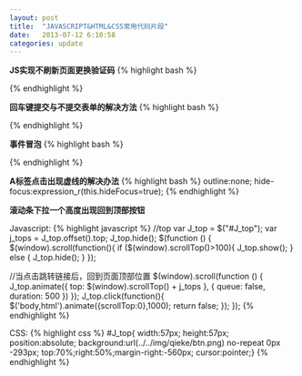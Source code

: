 ```yaml
---
layout: post
title:  "JAVASCRIPT&HTML&CSS常用代码片段"
date:   2013-07-12 6:10:58
categories: update
---
```


<b>JS实现不刷新页面更换验证码</b>
{% highlight bash %}
<script language="JavaScript">
function reloadcode(){
var changeCode=document.getElementById("id");
changeCode.setAttribute("src","images/chknumber.js?"+Math.random());
//这里必须加入随机数，道理很简单，地址相同不会重新加载，有了随机参数，但是不影响验证码的生成
}
</script>
{% endhighlight %}

<b>回车键提交与不提交表单的解决方法</b>
{% highlight bash %}
<script language="JavaScript">
document.getElementsByTagName('form')[0].onkeydown = function(e){
    var e = e || event;
    var keyNum = e.which || e.keyCode;
    return keyNum==13 ? false : true;
};
</script>
{% endhighlight %}

<b>事件冒泡</b>
{% highlight bash %}
<script type="text/javascript">
var myDiv = $(".n-city-list");
$(function () {
$(".n-city-select").click(function (event) {
   if(null != myDiv){
$(myDiv).hide();
}
$(this).next().show();//调用显示DIV方法
$(document).one("click", function () {//对document绑定一个影藏Div方法
$(myDiv).hide();
});
event.stopPropagation();//阻止事件向上冒泡
});
$(myDiv).click(function (event) {
event.stopPropagation();//阻止事件向上冒泡
});
});
</script>
{% endhighlight %}

<b>A标签点击出现虚线的解决办法</b>
{% highlight bash %}
outline:none; hide-focus:expression_r(this.hideFocus=true);
{% endhighlight %}

<b>滚动条下拉一个高度出现回到顶部按钮</b>

Javascript:
{% highlight javascript %}
//top
var J_top = $("#J_top");
var j_tops = J_top.offset().top;
J_top.hide();
$(function () {
$(window).scroll(function(){
if ($(window).scrollTop()>100){
J_top.show();
}
else
{
J_top.hide();
}
});

//当点击跳转链接后，回到页面顶部位置
$(window).scroll(function () { J_top.animate({ top: $(window).scrollTop() + j_tops }, { queue: false, duration: 500 }) });
J_top.click(function(){
$('body,html').animate({scrollTop:0},1000);
return false;
});
});
{% endhighlight %}

CSS:
{% highlight css %}
#J_top{ width:57px; height:57px; position:absolute; background:url(../../img/qieke/btn.png) no-repeat 0px -293px; top:70%;right:50%;margin-right:-560px; cursor:pointer;}
{% endhighlight %}